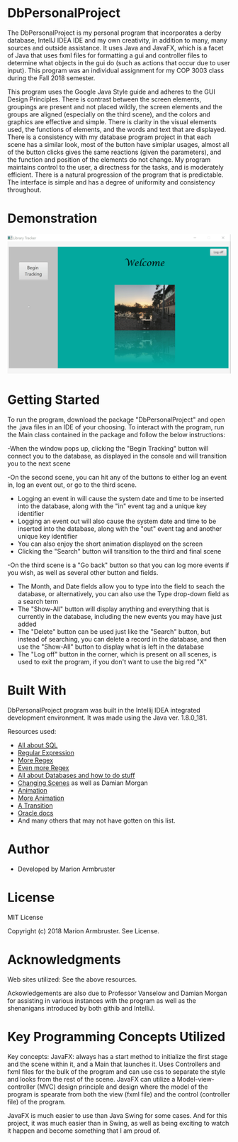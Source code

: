 # DbPersonalProject

The DbPersonalProject is my personal program that incorporates a derby database, IntellJ IDEA IDE and my own creativity, in addition to
many, many sources and outside assistance. It uses Java and JavaFX, which is a facet of Java that uses fxml files for formatting a gui
and controller files to determine what objects in the gui do (such as actions that occur due to user input). This program was an 
individual assignment for my COP 3003 class during the Fall 2018 semester. 

This program uses the Google Java Style guide and adheres to the GUI Design Principles. There is contrast between the screen elements, groupings are present and not placed wildly, the screen elements and the groups are aligned (especially on the third scene), and the colors and graphics are effective and simple. There is clarity in the visual elements used, the functions of elements, and the words and text that are displayed. There is a consistency with my database program project in that each scene has a similar look, most of the button have simiplar usages, almost all of the button clicks gives the same reactions (given the parameters), and the function and position of the elements do not change. My program maintains control to the user, a directness for the tasks, and is moderately efficient. There is a natural progression of the program that is predictable. The interface is simple and has a degree of uniformity and consistency throughout.

# Demonstration
![My program running](docs/video.gif) 

# Getting Started
To run the program, download the package "DbPersonalProject" and open the .java files in an IDE of your choosing. To interact with the
program, run the Main class contained in the package and follow the below instructions:  

-When the window pops up, clicking the "Begin Tracking" button will connect you to the database, as displayed in the console and will
transition you to the next scene

-On the second scene, you can hit any of the buttons to either log an event in, log an event out, or go to the third scene.  
   - Logging an event in will cause the system date and time to be inserted into the database, along with the "in" event tag and a            unique key identifier
   - Logging an event out will also cause the system date and time to be inserted into the database, along with the "out" event tag and      another unique key identifier
   - You can also enjoy the short animation displayed on the screen
   - Clicking the "Search" button will transition to the third and final scene

-On the third scene is a "Go back" button so that you can log more events if you wish, as well as several other button and fields.
  - The Month, and Date fields allow you to type into the field to seach the database, or alternatively, you can also use the Type
    drop-down field as a search term
  - The "Show-All" button will display anything and everything that is currently in the database, including the new events you may 
    have just added
  - The "Delete" button can be used just like the "Search" button, but instead of searching, you can delete a record in the 
    database, and then use the "Show-All" button to display what is left in the database
  - The "Log off" button in the corner, which is present on all scenes, is used to exit the program, if you don't want to use the
    big red "X"  
  
# Built With
DbPersonalProject program was built in the Intellij IDEA integrated development environment. It was made using the Java ver. 1.8.0_181.

Resources used:<ul><li>[All about SQL](https://www.w3schools.com/sql/)  </li>
                <li>[Regular Expression](https://stackoverflow.com/questions/3148240/why-doesnt-01-12-range-work-as-expected)  </li>
                <li>[More Regex](https://www.regular-expressions.info/numericranges.html)  </li>
                <li>[Even more Regex](https://www.oreilly.com/library/view/regular-expressions-cookbook/9781449327453/ch06s07.html)  </li> 
                <li>[All about Databases and how to do stuff](https://www.swtestacademy.com/database-operations-javafx/)  </li>
                <li>[Changing Scenes](https://stackoverflow.com/questions/16176701/switch-between-panes-in-javafx) as well as Damian Morgan  </li>
                <li>[Animation](https://examples.javacodegeeks.com/desktop-java/javafx/javafx-animation-example/)  </li>
                <li>[More Animation](https://www.youtube.com/watch?v=VicKcKBso6o)  </li>
                <li>[A Transition](https://stackoverflow.com/questions/30543619/how-to-use-pausetransition-method-in-javafx) </li>
                <li>[Oracle docs](https://docs.oracle.com/javafx/2/api/javafx/animation/ParallelTransition.html)</li>
                <li>And many others that may not have gotten on this list.</ul>
                
# Author
- Developed by Marion Armbruster

# License
MIT License

Copyright (c) 2018 Marion Armbruster. See License.

# Acknowledgments
Web sites utilized: See the above resources.

Ackowledgements are also due to Professor Vanselow and Damian Morgan for assisting in various instances with the program as well as the
shenanigans introduced by both githib and IntelliJ. 

# Key Programming Concepts Utilized

Key concepts: JavaFX: always has a start method to initialize the first stage and the scene within it, and a Main that launches it. Uses
Controllers and fxml files for the bulk of the program and can use css to separate the style and looks from the rest of the scene. JavaFX
can utilize a Model-view-controller (MVC) design principle and design where the model of the program is spearate from both the view (fxml
file) and the control (controller file) of the program.

JavaFX is much easier to use than Java Swing for some cases. And for this project, it was much easier than in Swing, as well as being
exciting to watch it happen and become something that I am proud of.
